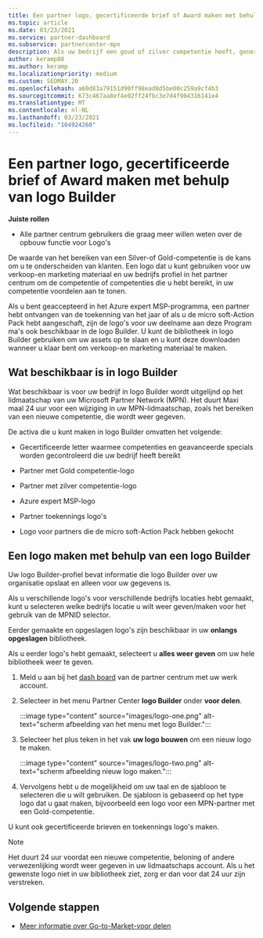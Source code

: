 ```yaml
---
title: Een partner logo, gecertificeerde brief of Award maken met behulp van logo Builder
ms.topic: article
ms.date: 03/23/2021
ms.service: partner-dashboard
ms.subservice: partnercenter-mpn
description: Als uw bedrijf een goud of zilver competentie heeft, genereert u een logo dat is aangepast voor uw bedrijf of vraagt u een aangepaste gecertificeerde verificatie brief aan met behulp van het logo Builder tool in Partner Center.
author: keramp88
ms.author: keramp
ms.localizationpriority: medium
ms.custom: SEOMAY.20
ms.openlocfilehash: a60d83a79151d90ff98ead8d5be00c259a9cf4b3
ms.sourcegitcommit: 673c467aa8ef4e02ff24fbc3e7d4f904316141e4
ms.translationtype: MT
ms.contentlocale: nl-NL
ms.lasthandoff: 03/23/2021
ms.locfileid: "104924260"
---
```

# <a name="how-to-create-a-partner-logo-certified-letter-or-award-using-logo-builder"></a>Een partner logo, gecertificeerde brief of Award maken met behulp van logo Builder

**Juiste rollen**

- Alle partner centrum gebruikers die graag meer willen weten over de opbouw functie voor Logo's

De waarde van het bereiken van een Silver-of Gold-competentie is de kans om u te onderscheiden van klanten. Een logo dat u kunt gebruiken voor uw verkoop-en marketing materiaal en uw bedrijfs profiel in het partner centrum om de competentie of competenties die u hebt bereikt, in uw competentie voordelen aan te tonen. 

Als u bent geaccepteerd in het Azure expert MSP-programma, een partner hebt ontvangen van de toekenning van het jaar of als u de micro soft-Action Pack hebt aangeschaft, zijn de logo's voor uw deelname aan deze Program ma's ook beschikbaar in de logo Builder. U kunt de bibliotheek in logo Builder gebruiken om uw assets op te slaan en u kunt deze downloaden wanneer u klaar bent om verkoop-en marketing materiaal te maken. 

## <a name="what-is-available-in-logo-builder"></a>Wat beschikbaar is in logo Builder

Wat beschikbaar is voor uw bedrijf in logo Builder wordt uitgelijnd op het lidmaatschap van uw Microsoft Partner Network (MPN). Het duurt Maxi maal 24 uur voor een wijziging in uw MPN-lidmaatschap, zoals het bereiken van een nieuwe competentie, die wordt weer gegeven.  

De activa die u kunt maken in logo Builder omvatten het volgende:

- Gecertificeerde letter waarmee competenties en geavanceerde specials worden gecontroleerd die uw bedrijf heeft bereikt

- Partner met Gold competentie-logo

- Partner met zilver competentie-logo

- Azure expert MSP-logo

- Partner toekennings logo's

- Logo voor partners die de micro soft-Action Pack hebben gekocht

## <a name="create-a-logo-using-logo-builder"></a>Een logo maken met behulp van een logo Builder

Uw logo Builder-profiel bevat informatie die logo Builder over uw organisatie opslaat en alleen voor uw gegevens is.

Als u verschillende logo's voor verschillende bedrijfs locaties hebt gemaakt, kunt u selecteren welke bedrijfs locatie u wilt weer geven/maken voor het gebruik van de MPNID selector.

Eerder gemaakte en opgeslagen logo's zijn beschikbaar in uw **onlangs opgeslagen** bibliotheek.

Als u eerder logo's hebt gemaakt, selecteert u **alles weer geven** om uw hele bibliotheek weer te geven.

1. Meld u aan bij het [dash board](https://partner.microsoft.com/dashboard) van de partner centrum met uw werk account.

1. Selecteer in het menu Partner Center **logo Builder** onder **voor delen**.
 
   :::image type="content" source="images/logo-one.png" alt-text="scherm afbeelding van het menu met logo Builder.":::

3. Selecteer het plus teken in het vak **uw logo bouwen** om een nieuw logo te maken.

   :::image type="content" source="images/logo-two.png" alt-text="scherm afbeelding nieuw logo maken.":::

4. Vervolgens hebt u de mogelijkheid om uw taal en de sjabloon te selecteren die u wilt gebruiken. De sjabloon is gebaseerd op het type logo dat u gaat maken, bijvoorbeeld een logo voor een MPN-partner met een Gold-competentie.

U kunt ook gecertificeerde brieven en toekennings logo's maken.

>[!NOTE]
>Het duurt 24 uur voordat een nieuwe competentie, beloning of andere verwezenlijking wordt weer gegeven in uw lidmaatschaps account. Als u het gewenste logo niet in uw bibliotheek ziet, zorg er dan voor dat 24 uur zijn verstreken.

## <a name="next-steps"></a>Volgende stappen

- [Meer informatie over Go-to-Market-voor delen](mpn-learn-about-go-to-market-benefits.md)

